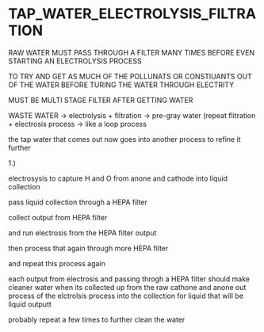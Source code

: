 # TAP_WATER_ELECTROLYSIS_FILTRATION

RAW WATER MUST PASS THROUGH A FILTER MANY TIMES BEFORE EVEN STARTING AN ELECTROLYSIS PROCESS

TO TRY AND GET AS MUCH OF THE POLLUNATS OR CONSTIUANTS OUT OF THE WATER BEFORE TURING THE WATER THROUGH ELECTRITY 

MUST BE MULTI STAGE FILTER AFTER GETTING WATER

WASTE WATER -> electrolysis + filtration -> pre-gray water (repeat flitration + electrosis process -> like a loop process 

the tap water that comes out now goes into another process to refine it further


1.)

electrosysis to capture H and O from anone and cathode into liquid collection 

pass liquid collection through a HEPA filter

collect output from HEPA filter

and run electrosis from the HEPA filter output 


then process that again through more HEPA filter

and repeat this process again

each output from electrosis and passing throgh a HEPA filter should make cleaner water when its collected up from the raw cathone and anone out process of the elctrolsis process into the collection for liquid that will be liquid outputt





probably repeat a few times to further clean the water

